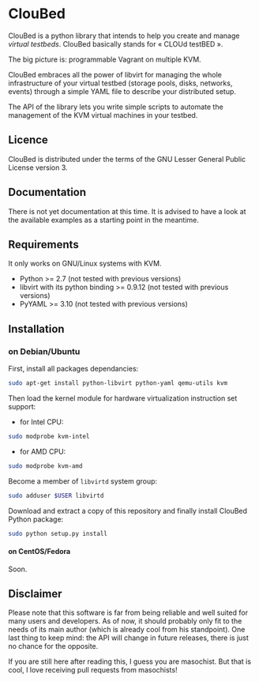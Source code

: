 ClouBed
=======

ClouBed is a python library that intends to help you create and manage *virtual
testbeds*. ClouBed basically stands for « CLOUd testBED ».

The big picture is: programmable Vagrant on multiple KVM.

ClouBed embraces all the power of libvirt for managing the whole infrastructure
of your virtual testbed (storage pools, disks, networks, events) through a
simple YAML file to describe your distributed setup.

The API of the library lets you write simple scripts to automate the management
of the KVM virtual machines in your testbed.

Licence
-------

ClouBed is distributed under the terms of the GNU Lesser General Public License
version 3.

Documentation
-------------

There is not yet documentation at this time. It is advised to have a look at the
available examples as a starting point in the meantime.

Requirements
------------

It only works on GNU/Linux systems with KVM.

* Python >= 2.7 (not tested with previous versions)
* libvirt with its python binding >= 0.9.12 (not tested with previous versions)
* PyYAML >= 3.10 (not tested with previous versions)

Installation
------------

### on Debian/Ubuntu

First, install all packages dependancies:

```sh
sudo apt-get install python-libvirt python-yaml qemu-utils kvm
```

Then load the kernel module for hardware virtualization instruction set support:

* for Intel CPU:

```sh
sudo modprobe kvm-intel
```

* for AMD CPU:

```sh
sudo modprobe kvm-amd
```

Become a member of `libvirtd` system group:

```sh
sudo adduser $USER libvirtd
```

Download and extract a copy of this repository and finally install ClouBed
Python package:

```sh
sudo python setup.py install
```

#### on CentOS/Fedora

Soon.

Disclaimer
----------

Please note that this software is far from being reliable and well suited for
many users and developers. As of now, it should probably only fit to the needs
of its main author (which is already cool from his standpoint). One last thing
to keep mind: the API will change in future releases, there is just no chance
for the opposite.

If you are still here after reading this, I guess you are masochist. But that
is cool, I love receiving pull requests from masochists!
